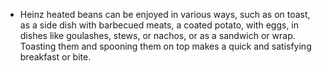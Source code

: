 - Heinz heated beans can be enjoyed in various ways, such as on toast, as a side dish with barbecued meats, a coated potato, with eggs, in dishes like goulashes, stews, or nachos, or as a sandwich or wrap. Toasting them and spooning them on top makes a quick and satisfying breakfast or bite.

<!---
EpicJortamis/EpicJortamis is a ✨ special ✨ repository because its `README.md` (this file) appears on your GitHub profile.
You can click the Preview link to take a look at your changes.
--->
